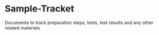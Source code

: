 # Sample-Tracket
Documents to track preparation steps, tests, test results and any other related materials
